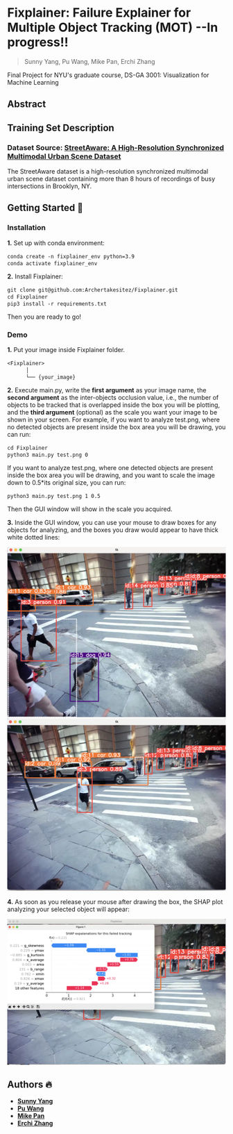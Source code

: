 # Fixplainer: Failure Explainer for Multiple Object Tracking (MOT) --In progress!!
> Sunny Yang, Pu Wang, Mike Pan, Erchi Zhang

Final Project for NYU's graduate course, DS-GA 3001: Visualization for Machine Learning
## Abstract
## Training Set Description
### Dataset Source: [StreetAware: A High-Resolution Synchronized Multimodal Urban Scene Dataset](https://drive.google.com/drive/u/1/folders/1BPtiIF8gBOoZANAGkwDjJUYakpCUYHM1)
The StreetAware dataset is a high-resolution synchronized multimodal urban scene dataset containing more than 8 hours of recordings of busy intersections in Brooklyn, NY.
## Getting Started 🚀
### Installation
**1.** Set up with conda environment:
```
conda create -n fixplainer_env python=3.9
conda activate fixplainer_env
```

**2.** Install Fixplainer:
```
git clone git@github.com:Archertakesitez/Fixplainer.git
cd Fixplainer
pip3 install -r requirements.txt
```

Then you are ready to go!

### Demo
**1.** 
Put your image inside Fixplainer folder.
```
<Fixplainer>
      │ 
      └── {your_image}
```

**2.** 
Execute main.py, write the **first argument** as your image name, the **second argument** as the inter-objects occlusion value, i.e., the number of objects to be tracked that is overlapped inside the box you will be plotting, and the **third argument** (optional) as the scale you want your image to be shown in your screen. For example, if you want to analyze test.png, where no detected objects are present inside the box area you will be drawing, you can run:
```
cd Fixplainer
python3 main.py test.png 0
```
   If you want to analyze test.png, where one detected objects are present inside the box area you will be drawing, and you want to scale the image down to 0.5*its original size, you can run:
```
python3 main.py test.png 1 0.5
```
Then the GUI window will show in the scale you acquired.

**3.** Inside the GUI window, you can use your mouse to draw boxes for any objects for analyzing, and the boxes you draw would appear to have thick white dotted lines:
<p align="center">
  <img src="https://github.com/Archertakesitez/Fixplainer/blob/main/readme_sources/example2.png" alt="example2" width="600"/>
  <img src="https://github.com/Archertakesitez/Fixplainer/blob/main/readme_sources/example1.png" alt="example1" width="600"/>
</p>

**4.** As soon as you release your mouse after drawing the box, the SHAP plot analyzing your selected object will appear:
<p align = "center">
      <img src="https://github.com/Archertakesitez/Fixplainer/blob/main/readme_sources/example3.png" alt="example3" width="600"/>
</p>

## Authors 🔥
- **[Sunny Yang](https://github.com/crimsonsunny22)**
- **[Pu Wang](https://github.com/Puw242)**
- **[Mike Pan](https://github.com/Leo10101010)**
- **[Erchi Zhang](https://github.com/Archertakesitez)**

